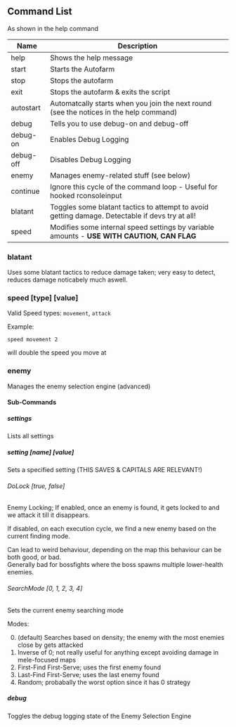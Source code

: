 ## Command List

As shown in the help command

| Name      | Description                                                                                     |
|-----------|-------------------------------------------------------------------------------------------------|
| help      | Shows the help message                                                                          |
| start     | Starts the Autofarm                                                                             |
| stop      | Stops the autofarm                                                                              |
| exit      | Stops the autofarm & exits the script                                                           |
| autostart | Automatcally starts when you join the next round (see the notices in the help command)          |
| debug     | Tells you to use debug-on and debug-off                                                         |
| debug-on  | Enables Debug Logging                                                                           |
| debug-off | Disables Debug Logging                                                                          |
| enemy     | Manages enemy-related stuff (see below)                                                         |
| continue  | Ignore this cycle of the command loop - Useful for hooked rconsoleinput                         |
| blatant   | Toggles some blatant tactics to attempt to avoid getting damage. Detectable if devs try at all! |
| speed     | Modifies some internal speed settings by variable amounts - **USE WITH CAUTION, CAN FLAG**      |

### blatant

Uses some blatant tactics to reduce damage taken; very easy to detect, reduces damage noticabely much aswell.

### speed [type] [value]

Valid Speed types: `movement`, `attack`

Example:

```
speed movement 2
```

will double the speed you move at

### enemy

Manages the enemy selection engine (advanced)

#### Sub-Commands

##### settings

Lists all settings

##### setting [name] [value]

Sets a specified setting (THIS SAVES & CAPITALS ARE RELEVANT!)

###### DoLock [true, false]

Enemy Locking; If enabled, once an enemy is found, it gets locked to and we attack it till it disappears.

If disabled, on each execution cycle, we find a new enemy based on the current finding mode.

Can lead to weird behaviour, depending on the map this behaviour can be both good, or bad.<br/>
Generally bad for bossfights where the boss spawns multiple lower-health enemies.

###### SearchMode [0, 1, 2, 3, 4]

Sets the current enemy searching mode

Modes:

0. (default) Searches based on density; the enemy with the most enemies close by gets attacked
1. Inverse of 0; not really useful for anything except avoiding damage in mele-focused maps
2. First-Find First-Serve; uses the first enemy found
3. Last-Find First-Serve; uses the last enemy found
4. Random; probabally the worst option since it has 0 strategy

##### debug

Toggles the debug logging state of the Enemy Selection Engine
